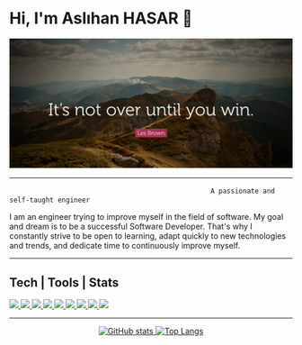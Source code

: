 # Hi, I'm Aslıhan HASAR 👋 

![](pictures/image.jpg)

---

                                                      A passionate and self-taught engineer
<p>
I am an engineer trying to improve myself in the field of software. My goal and dream is to be a successful Software Developer. That's why I constantly strive to be open to learning, adapt quickly to new technologies and trends, and dedicate time to continuously improve myself.
</p>

---

## Tech | Tools | Stats

<p align='left'>
    <a href=''>
        <img src='https://img.shields.io/badge/Java-ED8B00?style=for-the-badge&logo=java&logoColor=white'/>
    </a> 
    <a href=''>
        <img src='https://img.shields.io/badge/Spring-6DB33F?style=for-the-badge&logo=spring&logoColor=white'/>
    </a>   
     <a href=''>
        <img src='https://img.shields.io/badge/PostgreSQL-316192?style=for-the-badge&logo=postgresql&logoColor=white'/>
    </a>    
    <a href=''>
        <img src='https://img.shields.io/badge/MySQL-00000F?style=for-the-badge&logo=mysql&logoColor=white'/>
    </a>  
    <a href=''>
        <img src='https://img.shields.io/badge/HTML5-E34F26?style=for-the-badge&logo=html5&logoColor=white'/>
    </a>
    <a href=''>
        <img src='https://img.shields.io/badge/CSS3-1572B6?style=for-the-badge&logo=css3&logoColor=white'/>
    </a>   
    <a href=''>
        <img src='https://img.shields.io/badge/JavaScript-323330?style=for-the-badge&logo=javascript&logoColor=F7DF1E'/>
    </a>  
    <a href=''>
        <img src='https://img.shields.io/badge/TypeScript-3178C6?style=for-the-badge&logo=typescript&logoColor=white'/>
    </a> 
    <a href=''>
        <img src='https://img.shields.io/badge/AngularJS-E23237?style=for-the-badge&logo=angularjs&logoColor=white'/>
    </a>   
</p>

---

<p  align="center">
    <a href="https://github.com/anuraghazra/github-readme-stats">
      <img  src="https://github-readme-stats.vercel.app/api?username=aslihanhasar&hide=prs&theme=gruvbox&show_icons=true&&cache_seconds=1900&count_private=true" alt="GitHub stats" height="140" >  
    </a>
    <a href="https://github.com/anuraghazra/github-readme-stats">
      <img src="https://github-readme-stats.vercel.app/api/top-langs/?username=aslihanhasar&theme=gruvbox&layout=compact&langs_count=8" alt="Top Langs" heigth="190">
    </a>
</p>







 